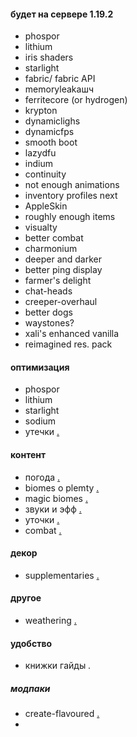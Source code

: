 #### будет на сервере 1.19.2
- phospor 
- lithium
- iris shaders
- starlight
- fabric/ fabric API
- memoryleakашч
- ferritecore (or hydrogen)
- krypton
- dynamiclighs [](https://modrinth.com/mod/lambdynamiclights)
- dynamicfps
- smooth boot
- lazydfu
- indium
- continuity
- not enough animations
- inventory profiles next
- AppleSkin
- roughly enough items
- visualty
- better combat
- charmonium
- deeper and darker
- better ping display
- farmer's delight
- chat-heads
- creeper-overhaul [](https://www.curseforge.com/minecraft/mc-mods/creeper-overhaul/files)
- better dogs
- waystones?
- xali's enhanced vanilla
- reimagined res. pack

#### оптимизация
- phospor
- lithium
- starlight
- sodium
- утечки [.](https://www.curseforge.com/minecraft/mc-mods/memoryleakfix)

#### контент
- погода [.](https://www.curseforge.com/minecraft/mc-mods/serene-seasons)
- biomes o plemty [.](https://www.curseforge.com/minecraft/mc-mods/biomes-o-plenty)
- magic biomes [.](https://www.curseforge.com/minecraft/mc-mods/oh-the-biomes-youll-go)
- звуки и эфф [.](https://www.curseforge.com/minecraft/mc-mods/dynamic-surroundings)
- уточки [.](https://www.curseforge.com/minecraft/mc-mods/duckling)
- combat [.](https://www.curseforge.com/minecraft/mc-mods/better-combat-by-daedelus)

#### декор
- supplementaries [.](https://www.curseforge.com/minecraft/mc-mods/supplementaries)

#### другое
- weathering [.](https://www.curseforge.com/minecraft/mc-mods/immersive-weathering-fabric)

#### удобство
- книжки гайды .


##### модпаки
- create-flavoured [.](https://www.curseforge.com/minecraft/modpacks/create-flavored)
- 